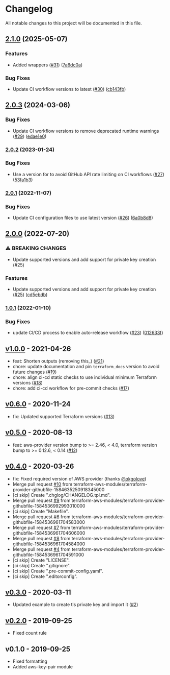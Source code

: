 # Changelog

All notable changes to this project will be documented in this file.

## [2.1.0](https://github.com/terraform-aws-modules/terraform-aws-key-pair/compare/v2.0.3...v2.1.0) (2025-05-07)


### Features

* Added wrappers ([#31](https://github.com/terraform-aws-modules/terraform-aws-key-pair/issues/31)) ([7a6dc0a](https://github.com/terraform-aws-modules/terraform-aws-key-pair/commit/7a6dc0a22ba755f4d2eb053003d03a989408ebc4))


### Bug Fixes

* Update CI workflow versions to latest ([#30](https://github.com/terraform-aws-modules/terraform-aws-key-pair/issues/30)) ([cb143fb](https://github.com/terraform-aws-modules/terraform-aws-key-pair/commit/cb143fb0d5341b974926a678a0b6e3a75d0afc06))

## [2.0.3](https://github.com/terraform-aws-modules/terraform-aws-key-pair/compare/v2.0.2...v2.0.3) (2024-03-06)


### Bug Fixes

* Update CI workflow versions to remove deprecated runtime warnings ([#29](https://github.com/terraform-aws-modules/terraform-aws-key-pair/issues/29)) ([edae1e0](https://github.com/terraform-aws-modules/terraform-aws-key-pair/commit/edae1e02e30511eca64167c7e057679a2632f159))

### [2.0.2](https://github.com/terraform-aws-modules/terraform-aws-key-pair/compare/v2.0.1...v2.0.2) (2023-01-24)


### Bug Fixes

* Use a version for  to avoid GitHub API rate limiting on CI workflows ([#27](https://github.com/terraform-aws-modules/terraform-aws-key-pair/issues/27)) ([53fa1b3](https://github.com/terraform-aws-modules/terraform-aws-key-pair/commit/53fa1b341d257d250ccbe0ce2e2eda1bba6bd721))

### [2.0.1](https://github.com/terraform-aws-modules/terraform-aws-key-pair/compare/v2.0.0...v2.0.1) (2022-11-07)


### Bug Fixes

* Update CI configuration files to use latest version ([#26](https://github.com/terraform-aws-modules/terraform-aws-key-pair/issues/26)) ([6a0b8d8](https://github.com/terraform-aws-modules/terraform-aws-key-pair/commit/6a0b8d837ac40c56920b3e86dda943956955ff51))

## [2.0.0](https://github.com/terraform-aws-modules/terraform-aws-key-pair/compare/v1.0.1...v2.0.0) (2022-07-20)


### ⚠ BREAKING CHANGES

* Update supported versions and add support for private key creation (#25)

### Features

* Update supported versions and add support for private key creation ([#25](https://github.com/terraform-aws-modules/terraform-aws-key-pair/issues/25)) ([cd5ebdb](https://github.com/terraform-aws-modules/terraform-aws-key-pair/commit/cd5ebdb6235c7ffcbe04b595afb9be267f607890))

### [1.0.1](https://github.com/terraform-aws-modules/terraform-aws-key-pair/compare/v1.0.0...v1.0.1) (2022-01-10)


### Bug Fixes

* update CI/CD process to enable auto-release workflow ([#23](https://github.com/terraform-aws-modules/terraform-aws-key-pair/issues/23)) ([012633f](https://github.com/terraform-aws-modules/terraform-aws-key-pair/commit/012633f303ac41efc186bb4c2258eadfd600ab0a))

<a name="v1.0.0"></a>
## [v1.0.0] - 2021-04-26

- feat: Shorten outputs (removing this_) ([#21](https://github.com/terraform-aws-modules/terraform-aws-key-pair/issues/21))
- chore: update documentation and pin `terraform_docs` version to avoid future changes ([#19](https://github.com/terraform-aws-modules/terraform-aws-key-pair/issues/19))
- chore: align ci-cd static checks to use individual minimum Terraform versions ([#18](https://github.com/terraform-aws-modules/terraform-aws-key-pair/issues/18))
- chore: add ci-cd workflow for pre-commit checks ([#17](https://github.com/terraform-aws-modules/terraform-aws-key-pair/issues/17))


<a name="v0.6.0"></a>
## [v0.6.0] - 2020-11-24

- fix: Updated supported Terraform versions ([#13](https://github.com/terraform-aws-modules/terraform-aws-key-pair/issues/13))


<a name="v0.5.0"></a>
## [v0.5.0] - 2020-08-13

- feat: aws-provider version bump to >= 2.46, < 4.0, terraform version bump to >= 0.12.6, < 0.14 ([#12](https://github.com/terraform-aws-modules/terraform-aws-key-pair/issues/12))


<a name="v0.4.0"></a>
## [v0.4.0] - 2020-03-26

- fix: Fixed required version of AWS provider (thanks [@okgolove](https://github.com/okgolove))
- Merge pull request [#10](https://github.com/terraform-aws-modules/terraform-aws-key-pair/issues/10) from terraform-aws-modules/terraform-provider-githubfile-1584635250918345000
- [ci skip] Create ".chglog/CHANGELOG.tpl.md".
- Merge pull request [#9](https://github.com/terraform-aws-modules/terraform-aws-key-pair/issues/9) from terraform-aws-modules/terraform-provider-githubfile-1584536992993010000
- [ci skip] Create "Makefile".
- Merge pull request [#6](https://github.com/terraform-aws-modules/terraform-aws-key-pair/issues/6) from terraform-aws-modules/terraform-provider-githubfile-1584536961704583000
- Merge pull request [#7](https://github.com/terraform-aws-modules/terraform-aws-key-pair/issues/7) from terraform-aws-modules/terraform-provider-githubfile-1584536961704606000
- Merge pull request [#8](https://github.com/terraform-aws-modules/terraform-aws-key-pair/issues/8) from terraform-aws-modules/terraform-provider-githubfile-1584536961704584000
- Merge pull request [#4](https://github.com/terraform-aws-modules/terraform-aws-key-pair/issues/4) from terraform-aws-modules/terraform-provider-githubfile-1584536961704591000
- [ci skip] Create "LICENSE".
- [ci skip] Create ".gitignore".
- [ci skip] Create ".pre-commit-config.yaml".
- [ci skip] Create ".editorconfig".


<a name="v0.3.0"></a>
## [v0.3.0] - 2020-03-11

- Updated example to create tls private key and import it ([#2](https://github.com/terraform-aws-modules/terraform-aws-key-pair/issues/2))


<a name="v0.2.0"></a>
## [v0.2.0] - 2019-09-25

- Fixed count rule


<a name="v0.1.0"></a>
## v0.1.0 - 2019-09-25

- Fixed formatting
- Added aws-key-pair module


[Unreleased]: https://github.com/terraform-aws-modules/terraform-aws-key-pair/compare/v1.0.0...HEAD
[v1.0.0]: https://github.com/terraform-aws-modules/terraform-aws-key-pair/compare/v0.6.0...v1.0.0
[v0.6.0]: https://github.com/terraform-aws-modules/terraform-aws-key-pair/compare/v0.5.0...v0.6.0
[v0.5.0]: https://github.com/terraform-aws-modules/terraform-aws-key-pair/compare/v0.4.0...v0.5.0
[v0.4.0]: https://github.com/terraform-aws-modules/terraform-aws-key-pair/compare/v0.3.0...v0.4.0
[v0.3.0]: https://github.com/terraform-aws-modules/terraform-aws-key-pair/compare/v0.2.0...v0.3.0
[v0.2.0]: https://github.com/terraform-aws-modules/terraform-aws-key-pair/compare/v0.1.0...v0.2.0
